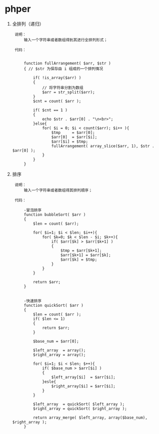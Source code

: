 # phper  #
	
	
1. 全排列（递归）

        说明：
			输入一个字符串或者数组得到其进行全排列形式；
			
		代码：


			function fullArrangement( $arr, $str )
			{ // $str 为保存由 i 组成的一个排列情况 

				if( !is_array($arr) )
				{
					// 将字符串分割为数组
					$arr = str_split($arr);
				} 
			    $cnt = count( $arr );  
			 
			    if( $cnt == 1 )
			    {  
			        echo $str . $arr[0] . "\n<br>";  
			    }else{  
			        for( $i = 0; $i < count($arr); $i++ ){  
			            $tmp     = $arr[0]; 
			            $arr[0]  = $arr[$i];
			            $arr[$i] = $tmp;
			            fullArrangement( array_slice($arr, 1), $str . $arr[0] ); 
			        }  
			    }        
			}


2. 排序

		说明：
			输入一个字符串或者数组得其排列顺序；
			
		代码：

			-冒泡排序
			function bubbleSort( $arr )
			{
				$len = count( $arr);

				for( $i=1; $i < $len; $i++){
					for( $k=0; $k < $len - $i; $k++){
						if( $arr[$k] > $arr[$k+1] )
						{	
							$tmp = $arr[$k+1];
							$arr[$k+1] = $arr[$k];
							$arr[$k] = $tmp;
						}
					}
				}
				
				return $arr;
			}
			
			
			-快速排序
			function quickSort( $arr )
			{	
				$len = count( $arr );
				if( $len <= 1)
				{
					return $arr;
				}
				
				$base_num = $arr[0];
				
				$left_array  = array();
				$right_array = array();
				
				for( $i=1; $i < $len; $++){
					if( $base_num > $arr[$i] )
					{
						$left_array[$i]  = $arr[$i];
					}esle{
						$right_array[$i] = $arr[$i];
					}
				}
				
				$left_array  = quickSort( $left_array );
				$right_array = quickSort( $right_array );
				
				return array_merge( $left_array, array($base_num), $right_array );
			}

	
